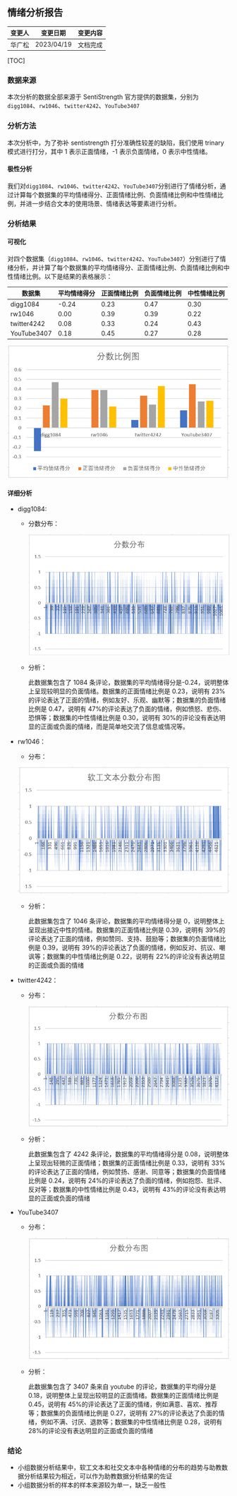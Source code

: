 ## 情绪分析报告

| 变更人 | 变更日期   | 变更内容 |
| ------ | ---------- | -------- |
| 华广松 | 2023/04/19 | 文档完成 |

[TOC]

### 数据来源

本次分析的数据全部来源于 SentiStrength 官方提供的数据集，分别为`digg1084`、`rw1046`、`twitter4242`、`YouTube3407`

### 分析方法

本次分析中，为了弥补 sentistrength 打分准确性较差的缺陷，我们使用 trinary 模式进行打分，其中 1 表示正面情绪，-1 表示负面情绪，0 表示中性情绪。

#### 极性分析

我们对`digg1084`、`rw1046`、`twitter4242`、`YouTube3407`分别进行了情绪分析，通过计算每个数据集的平均情绪得分、正面情绪比例、负面情绪比例和中性情绪比例，并进一步结合文本的使用场景、情绪表达等要素进行分析。

### 分析结果

#### 可视化

对四个数据集（`digg1084`、`rw1046`、`twitter4242`、`YouTube3407`）分别进行了情绪分析，并计算了每个数据集的平均情绪得分、正面情绪比例、负面情绪比例和中性情绪比例。以下是结果的表格展示：

| 数据集      | 平均情绪得分 | 正面情绪比例 | 负面情绪比例 | 中性情绪比例 |
| ----------- | ------------ | ------------ | ------------ | ------------ |
| digg1084    | -0.24        | 0.23         | 0.47         | 0.30         |
| rw1046      | 0.00         | 0.39         | 0.39         | 0.22         |
| twitter4242 | 0.08         | 0.33         | 0.24         | 0.43         |
| YouTube3407 | 0.18         | 0.45         | 0.27         | 0.28         |

![image-20230418205955021](report.assets/image-20230418205955021.png)

#### 详细分析

- digg1084:

  - 分数分布：

    ![image-20230418210213491](report.assets/image-20230418210213491.png)

  - 分析：

    此数据集包含了 1084 条评论，数据集的平均情绪得分是-0.24，说明整体上呈现较明显的负面情绪。数据集的正面情绪比例是 0.23，说明有 23%的评论表达了正面的情绪，例如友好、乐观、幽默等；数据集的负面情绪比例是 0.47，说明有 47%的评论表达了负面的情绪，例如愤怒、悲伤、恐惧等；数据集的中性情绪比例是 0.30，说明有 30%的评论没有表达明显的正面或负面的情绪，而是简单地交流了信息或情况等。

- rw1046：

  - 分布：

  ![image-20230418164449886](report.assets/image-20230418164449886.png)

  - 分析：

    此数据集包含了 1046 条评论，数据集的平均情绪得分是 0，说明整体上呈现出接近中性的情绪。数据集的正面情绪比例是 0.39，说明有 39%的评论表达了正面的情绪，例如赞同、支持、鼓励等；数据集的负面情绪比例是 0.39，说明有 39%的评论表达了负面的情绪，例如反对、抗议、嘲讽等；数据集的中性情绪比例是 0.22，说明有 22%的评论没有表达明显的正面或负面的情绪

- twitter4242：

  - 分布：

    ![image-20230418234400393](report.assets/image-20230418234400393.png)

  - 分析：

    此数据集包含了 4242 条评论，数据集的平均情绪得分是 0.08，说明整体上呈现出轻微的正面情绪；数据集的正面情绪比例是 0.33，说明有 33%的评论表达了正面的情绪，例如赞扬、感谢、同意等；数据集的负面情绪比例是 0.24，说明有 24%的评论表达了负面的情绪，例如抱怨、批评、反对等；数据集的中性情绪比例是 0.43，说明有 43%的评论没有表达明显的正面或负面的情绪

- YouTube3407

  - 分布：

    ![image-20230418234727953](report.assets/image-20230418234727953.png)

  - 分析：

    此数据集包含了 3407 条来自 youtube 的评论，数据集的平均得分是 0.18，说明整体上呈现出较明显的正面情绪。数据集的正面情绪比例是 0.45，说明有 45%的评论表达了正面的情绪，例如满意、喜欢、推荐等；数据集的负面情绪比例是 0.27，说明有 27%的评论表达了负面的情绪，例如不满、讨厌、退款等；数据集的中性情绪比例是 0.28，说明有 28%的评论没有表达明显的正面或负面的情绪

### 结论

+ 小组数据分析结果中，软工文本和社交文本中各种情绪的分布的趋势与助教数据分析结果较为相近，可以作为助教数据分析结果的佐证
+ 小组数据分析的样本的样本来源较为单一，缺乏一般性